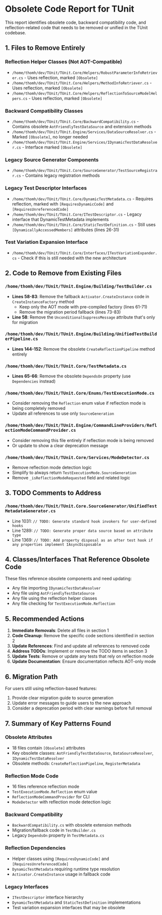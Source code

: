 # Obsolete Code Report for TUnit

This report identifies obsolete code, backward compatibility code, and reflection-related code that needs to be removed or unified in the TUnit codebase.

## 1. Files to Remove Entirely

### Reflection Helper Classes (Not AOT-Compatible)
- `/home/thomh/dev/TUnit/TUnit.Core/Helpers/RobustParameterInfoRetriever.cs` - Uses reflection, marked `[Obsolete]`
- `/home/thomh/dev/TUnit/TUnit.Core/Helpers/MethodInfoRetriever.cs` - Uses reflection, marked `[Obsolete]`
- `/home/thomh/dev/TUnit/TUnit.Core/Helpers/ReflectionToSourceModelHelpers.cs` - Uses reflection, marked `[Obsolete]`

### Backward Compatibility Classes
- `/home/thomh/dev/TUnit/TUnit.Core/BackwardCompatibility.cs` - Contains obsolete `AotFriendlyTestDataSource` and extension methods
- `/home/thomh/dev/TUnit/TUnit.Engine/Services/DataSourceResolver.cs` - Marked `[Obsolete]`, no longer needed
- `/home/thomh/dev/TUnit/TUnit.Engine/Services/IDynamicTestDataResolver.cs` - Interface marked `[Obsolete]`

### Legacy Source Generator Components
- `/home/thomh/dev/TUnit/TUnit.Core/SourceGenerator/TestSourceRegistrar.cs` - Contains legacy registration methods

### Legacy Test Descriptor Interfaces
- `/home/thomh/dev/TUnit/TUnit.Core/DynamicTestMetadata.cs` - Requires reflection, marked with `[RequiresDynamicCode]` and `[RequiresUnreferencedCode]`
- `/home/thomh/dev/TUnit/TUnit.Core/ITestDescriptor.cs` - Legacy interface that DynamicTestMetadata implements
- `/home/thomh/dev/TUnit/TUnit.Core/StaticTestDefinition.cs` - Still uses `[DynamicallyAccessedMembers]` attributes (lines 26-31)

### Test Variation Expansion Interface
- `/home/thomh/dev/TUnit/TUnit.Core/Interfaces/ITestVariationExpander.cs` - Check if this is still needed with the new architecture

## 2. Code to Remove from Existing Files

### `/home/thomh/dev/TUnit/TUnit.Engine/Building/TestBuilder.cs`
- **Lines 58-83**: Remove the fallback `Activator.CreateInstance` code in `CreateInstanceFactory` method
  - Keep only the AOT mode with pre-compiled factory (lines 61-71)
  - Remove the migration period fallback (lines 73-83)
- **Line 58**: Remove the `UnconditionalSuppressMessage` attribute that's only for migration

### `/home/thomh/dev/TUnit/TUnit.Engine/Building/UnifiedTestBuilderPipeline.cs`
- **Lines 144-152**: Remove the obsolete `CreateReflectionPipeline` method entirely

### `/home/thomh/dev/TUnit/TUnit.Core/TestMetadata.cs`
- **Lines 65-66**: Remove the obsolete `DependsOn` property (use `Dependencies` instead)

### `/home/thomh/dev/TUnit/TUnit.Core/Enums/TestExecutionMode.cs`
- Consider removing the `Reflection` enum value if reflection mode is being completely removed
- Update all references to use only `SourceGeneration`

### `/home/thomh/dev/TUnit/TUnit.Engine/CommandLineProviders/ReflectionModeCommandProvider.cs`
- Consider removing this file entirely if reflection mode is being removed
- Or update to show a clear deprecation message

### `/home/thomh/dev/TUnit/TUnit.Core/Services/ModeDetector.cs`
- Remove reflection mode detection logic
- Simplify to always return `TestExecutionMode.SourceGeneration`
- Remove `_isReflectionModeRequested` field and related logic

## 3. TODO Comments to Address

### `/home/thomh/dev/TUnit/TUnit.Core.SourceGenerator/UnifiedTestMetadataGenerator.cs`
- Line 1031: `// TODO: Generate standard hook invokers for user-defined hooks`
- Line 1289: `// TODO: Generate proper data source based on attribute type`
- Line 1369: `// TODO: Add property disposal as an after test hook if any properties implement IAsyncDisposable`

## 4. Classes/Interfaces That Reference Obsolete Code

These files reference obsolete components and need updating:
- Any file importing `IDynamicTestDataResolver`
- Any file using `AotFriendlyTestDataSource`
- Any file using the reflection helper classes
- Any file checking for `TestExecutionMode.Reflection`

## 5. Recommended Actions

1. **Immediate Removals**: Delete all files in section 1
2. **Code Cleanup**: Remove the specific code sections identified in section 2
3. **Update References**: Find and update all references to removed code
4. **Address TODOs**: Implement or remove the TODO items in section 3
5. **Update Tests**: Remove or update any tests that rely on reflection mode
6. **Update Documentation**: Ensure documentation reflects AOT-only mode

## 6. Migration Path

For users still using reflection-based features:
1. Provide clear migration guide to source generation
2. Update error messages to guide users to the new approach
3. Consider a deprecation period with clear warnings before full removal

## 7. Summary of Key Patterns Found

### Obsolete Attributes
- 18 files contain `[Obsolete]` attributes
- Key obsolete classes: `AotFriendlyTestDataSource`, `DataSourceResolver`, `IDynamicTestDataResolver`
- Obsolete methods: `CreateReflectionPipeline`, `RegisterMetadata`

### Reflection Mode Code
- 16 files reference reflection mode
- `TestExecutionMode.Reflection` enum value
- `ReflectionModeCommandProvider` for CLI
- `ModeDetector` with reflection mode detection logic

### Backward Compatibility
- `BackwardCompatibility.cs` with obsolete extension methods
- Migration/fallback code in `TestBuilder.cs`
- Legacy `DependsOn` property in `TestMetadata.cs`

### Reflection Dependencies
- Helper classes using `[RequiresDynamicCode]` and `[RequiresUnreferencedCode]`
- `DynamicTestMetadata` requiring runtime type resolution
- `Activator.CreateInstance` usage in fallback code

### Legacy Interfaces
- `ITestDescriptor` interface hierarchy
- `DynamicTestMetadata` and `StaticTestDefinition` implementations
- Test variation expansion interfaces that may be obsolete